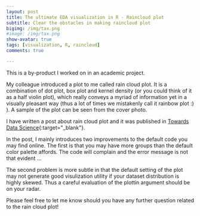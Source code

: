 ```yaml
---
layout: post
title: The ultimate EDA visualization in R - Raincloud plot
subtitle: Clear the obstacles in making raincloud plot
bigimg: /img/tax.png
#image: /img/tax.png
show-avatar: true
tags: [visualization, R, raincloud]
comments: true

---
```


This is a by-product I worked on in an academic project.


My colleague introduced a plot to me called rain cloud plot. It is a combination of dot plot, box plot and kernel density (or you could think of it as a half violin plot), which really conveys a myriad of information yet in a visually pleasant way (thus a lot of times we mistakenly call it rainbow plot :) ). A sample of the plot can be seen from the cover photo.


I have written a post about rain cloud plot and it was published in [Towards Data Science](https://towardsdatascience.com/the-ultimate-eda-visualization-in-r-e6aff6afe5c1){:target="_blank"}.


In the post, I mainly introduces two improvements to the default code you may find online. The first is that you may have more groups than the default color palette affords. The code will complain and the error message is not that evident ...

The second problem is more subtle in that the default setting of the plot may not generate good visulization utility if your dataset distribution is highly skewed. 
Thus a careful evaluation of the plottin argument should be on your radar.


Please feel free to let me know should you have any further question related to the rain cloud plot! 

